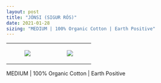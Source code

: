 ```yaml
---
layout: post
title: "JÓNSI (SIGUR RÓS)"
date: 2021-01-28
sizing: "MEDIUM | 100% Organic Cotton | Earth Positive"
---
```




<table style="width:100%;"><tr><td style="vertical-align:top;">
      <figure class="tmblr-full" data-orig-height="2048" data-orig-width="1365" data-orig-src="https://concertshirts.netlify.app/shirts/0303/0303-01.jpg"><img src="https://64.media.tumblr.com/a2cd8602219e83f7b22f9eac814c47f0/7aaa9a5ce1ab9698-1a/s540x810/6ed84d6d75a0600e556fa881e3cc3f700f4dc0c7.jpg" data-orig-height="2048" data-orig-width="1365" data-orig-src="https://concertshirts.netlify.app/shirts/0303/0303-01.jpg"/></figure></td>
    <td style="vertical-align:top;">
      <figure class="tmblr-full" data-orig-height="2048" data-orig-width="1365" data-orig-src="https://concertshirts.netlify.app/shirts/0303/0303-02.jpg"><img src="https://64.media.tumblr.com/f9c22763762499f58f8f0b6d3510907e/7aaa9a5ce1ab9698-aa/s540x810/c537592cd3b26ad7f63c53d44fb45a16d07a6586.jpg" data-orig-height="2048" data-orig-width="1365" data-orig-src="https://concertshirts.netlify.app/shirts/0303/0303-02.jpg"/></figure></td>
  </tr></table><p>
  MEDIUM | 100% Organic Cotton | Earth Positive
</p>
